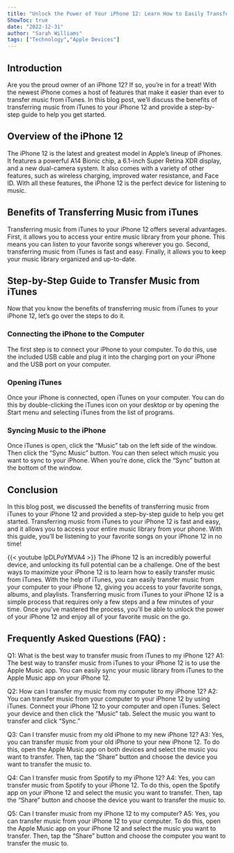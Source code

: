 ```yaml
---
title: "Unlock the Power of Your iPhone 12: Learn How to Easily Transfer Music from iTunes!"
ShowToc: true 
date: "2022-12-31"
author: "Sarah Williams" 
tags: ["Technology","Apple Devices"]
---
```

## Introduction 

Are you the proud owner of an iPhone 12? If so, you’re in for a treat! With the newest iPhone comes a host of features that make it easier than ever to transfer music from iTunes. In this blog post, we’ll discuss the benefits of transferring music from iTunes to your iPhone 12 and provide a step-by-step guide to help you get started. 

## Overview of the iPhone 12

The iPhone 12 is the latest and greatest model in Apple’s lineup of iPhones. It features a powerful A14 Bionic chip, a 6.1-inch Super Retina XDR display, and a new dual-camera system. It also comes with a variety of other features, such as wireless charging, improved water resistance, and Face ID. With all these features, the iPhone 12 is the perfect device for listening to music. 

## Benefits of Transferring Music from iTunes

Transferring music from iTunes to your iPhone 12 offers several advantages. First, it allows you to access your entire music library from your phone. This means you can listen to your favorite songs wherever you go. Second, transferring music from iTunes is fast and easy. Finally, it allows you to keep your music library organized and up-to-date. 

## Step-by-Step Guide to Transfer Music from iTunes

Now that you know the benefits of transferring music from iTunes to your iPhone 12, let’s go over the steps to do it. 

### Connecting the iPhone to the Computer

The first step is to connect your iPhone to your computer. To do this, use the included USB cable and plug it into the charging port on your iPhone and the USB port on your computer. 

### Opening iTunes

Once your iPhone is connected, open iTunes on your computer. You can do this by double-clicking the iTunes icon on your desktop or by opening the Start menu and selecting iTunes from the list of programs. 

### Syncing Music to the iPhone

Once iTunes is open, click the “Music” tab on the left side of the window. Then click the “Sync Music” button. You can then select which music you want to sync to your iPhone. When you’re done, click the “Sync” button at the bottom of the window. 

## Conclusion 

In this blog post, we discussed the benefits of transferring music from iTunes to your iPhone 12 and provided a step-by-step guide to help you get started. Transferring music from iTunes to your iPhone 12 is fast and easy, and it allows you to access your entire music library from your phone. With this guide, you’ll be listening to your favorite songs on your iPhone 12 in no time!

{{< youtube IpDLPoYMVA4 >}} 
The iPhone 12 is an incredibly powerful device, and unlocking its full potential can be a challenge. One of the best ways to maximize your iPhone 12 is to learn how to easily transfer music from iTunes. With the help of iTunes, you can easily transfer music from your computer to your iPhone 12, giving you access to your favorite songs, albums, and playlists. Transferring music from iTunes to your iPhone 12 is a simple process that requires only a few steps and a few minutes of your time. Once you've mastered the process, you'll be able to unlock the power of your iPhone 12 and enjoy all of your favorite music on the go.

## Frequently Asked Questions (FAQ) :
Q1: What is the best way to transfer music from iTunes to my iPhone 12?
A1: The best way to transfer music from iTunes to your iPhone 12 is to use the Apple Music app. You can easily sync your music library from iTunes to the Apple Music app on your iPhone 12. 

Q2: How can I transfer my music from my computer to my iPhone 12?
A2: You can transfer music from your computer to your iPhone 12 by using iTunes. Connect your iPhone 12 to your computer and open iTunes. Select your device and then click the “Music” tab. Select the music you want to transfer and click “Sync.”

Q3: Can I transfer music from my old iPhone to my new iPhone 12?
A3: Yes, you can transfer music from your old iPhone to your new iPhone 12. To do this, open the Apple Music app on both devices and select the music you want to transfer. Then, tap the “Share” button and choose the device you want to transfer the music to.

Q4: Can I transfer music from Spotify to my iPhone 12?
A4: Yes, you can transfer music from Spotify to your iPhone 12. To do this, open the Spotify app on your iPhone 12 and select the music you want to transfer. Then, tap the “Share” button and choose the device you want to transfer the music to.

Q5: Can I transfer music from my iPhone 12 to my computer?
A5: Yes, you can transfer music from your iPhone 12 to your computer. To do this, open the Apple Music app on your iPhone 12 and select the music you want to transfer. Then, tap the “Share” button and choose the computer you want to transfer the music to.


